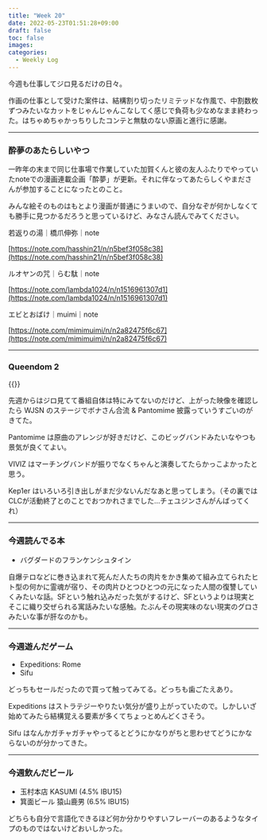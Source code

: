 ```yaml
---
title: "Week 20"
date: 2022-05-23T01:51:28+09:00
draft: false
toc: false
images:
categories:
  - Weekly Log
---
```


今週も仕事してジロ見るだけの日々。  

作画の仕事として受けた案件は、結構割り切ったリミテッドな作風で、中割数枚ずつみたいなカットをじゃんじゃんこなしてく感じで負荷も少なめなまま終わった。はちゃめちゃかっちりしたコンテと無駄のない原画と進行に感謝。

---

### 酔夢のあたらしいやつ

一昨年の末まで同じ仕事場で作業していた加賀くんと彼の友人ふたりでやっていたnoteでの漫画連載企画「酔夢」が更新。それに伴なってあたらしくやまださんが参加することになったとのこと。

みんな絵そのものはもとより漫画が普通にうまいので、自分なぞが何かしなくても勝手に見つかるだろうと思っているけど、みなさん読んでみてください。

若返りの湯｜橋爪伸弥｜note

[https://note.com/hasshin21/n/n5bef3f058c38](https://note.com/hasshin21/n/n5bef3f058c38)

ルオヤンの咒｜らむ駄｜note

[https://note.com/lambda1024/n/n1516961307d1](https://note.com/lambda1024/n/n1516961307d1)

エビとおばけ｜muimi｜note

[https://note.com/mimimuimi/n/n2a82475f6c67](https://note.com/mimimuimi/n/n2a82475f6c67)

---

### Queendom 2

{{<youtube hDm0qLxZd9I>}}

先週からはジロ見てて番組自体は特にみてないのだけど、上がった映像を確認したら WJSN のステージでボナさん合流 & Pantomime 披露っていうすごいのがきてた。

Pantomime は原曲のアレンジが好きだけど、このビッグバンドみたいなやつも景気が良くてよい。

VIVIZ はマーチングバンドが振りでなくちゃんと演奏してたらかっこよかったと思う。

Kep1er はいろいろ引き出しがまだ少ないんだなあと思ってしまう。（その裏ではCLCが活動終了とのことでおつかれさまでした…チェユジンさんがんばってくれ）

---

### 今週読んでる本

- バグダードのフランケンシュタイン

自爆テロなどに巻き込まれて死んだ人たちの肉片をかき集めて組み立てられたヒト型の何かに霊魂が宿り、その肉片ひとつひとつの元になった人間の復讐していくみたいな話。SFという触れ込みだった気がするけど、SFというよりは現実とそこに織り交ぜられる寓話みたいな感触。たぶんその現実味のない現実のグロさみたいな事が肝なのかも。

---

### 今週遊んだゲーム

- Expeditions: Rome
- Sifu

どっちもセールだったので買って触ってみてる。どっちも歯ごたえあり。

Expeditions はストラテジーやりたい気分が盛り上がっていたので。しかしいざ始めてみたら結構覚える要素が多くてちょっとめんどくさそう。

Sifu はなんかガチャガチャやってるとどうにかなりがちと思わせてどうにかならないのが分かってきた。

---

### 今週飲んだビール

- 玉村本店 KASUMI (4.5% IBU15)
- 箕面ビール 猿山鹿男 (6.5% IBU15)

どちらも自分で言語化できるほど何か分かりやすいフレーバーのあるようなタイプのものではないけどおいしかった。